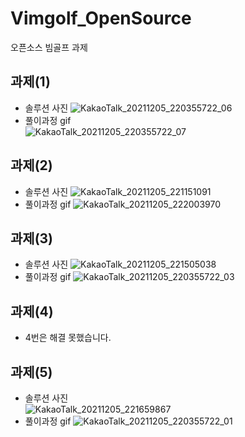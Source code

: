 # Vimgolf_OpenSource  
오픈소스 빔골프 과제

## 과제(1)
+ 솔루션 사진
![KakaoTalk_20211205_220355722_06](https://user-images.githubusercontent.com/77609451/144748407-066df728-e293-47ba-a983-9f9321738389.jpg)
+ 풀이과정 gif  
![KakaoTalk_20211205_220355722_07](https://user-images.githubusercontent.com/77609451/144748415-17478cf0-98ff-4a6d-8383-6c45320b36bb.gif)


## 과제(2)
+ 솔루션 사진
![KakaoTalk_20211205_221151091](https://user-images.githubusercontent.com/77609451/144748448-d23eeadd-ce54-4be5-83ac-ee800002a0ba.jpg)
+ 풀이과정 gif
![KakaoTalk_20211205_222003970](https://user-images.githubusercontent.com/77609451/144748464-5ae38505-061c-4527-af4e-da6760788222.gif)


## 과제(3)
+ 솔루션 사진
![KakaoTalk_20211205_221505038](https://user-images.githubusercontent.com/77609451/144748504-0b4d628d-726e-4513-8da1-6a72804cda78.jpg)
+ 풀이과정 gif
![KakaoTalk_20211205_220355722_03](https://user-images.githubusercontent.com/77609451/144748510-101582f5-1f09-48cd-8ca9-6db6e70ff00e.gif)

    
## 과제(4)
    
+ 4번은 해결 못했습니다.  

## 과제(5) 
+ 솔루션 사진  
![KakaoTalk_20211205_221659867](https://user-images.githubusercontent.com/77609451/144748536-57b79aa3-b893-49b7-932e-23b1121b408e.jpg)
+ 풀이과정 gif
![KakaoTalk_20211205_220355722_01](https://user-images.githubusercontent.com/77609451/144748539-266798b6-977d-4c72-8b5f-3c4e8748836a.gif)
